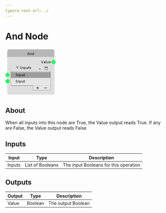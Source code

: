 ```yaml
---
typora-root-url:../
---
```


# And Node

![And-Node](/IMG/And-Node.png)

## About

When all inputs into this node are True, the Value output reads True. If any are False, the Value output reads False

## Inputs
Input | Type | Description
------------ | ------|-------
Inputs | List of Booleans | The input Booleans for this operation


## Outputs
Output | Type| Description
------------ | -------|------
Value | Boolean | The output Boolean

